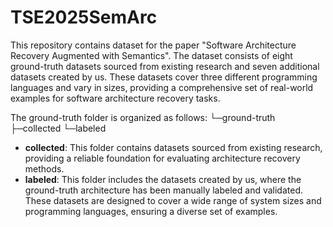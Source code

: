 # TSE2025SemArc
This repository contains dataset for the paper "Software Architecture Recovery Augmented with Semantics".
The dataset consists of eight ground-truth datasets sourced from existing research and seven additional datasets created by us. These datasets cover three different programming languages and vary in sizes, providing a comprehensive set of real-world examples for software architecture recovery tasks.

The ground-truth folder is organized as follows:
└─ground-truth
    ├─collected
    └─labeled
- **collected**: This folder contains datasets sourced from existing research, providing a reliable foundation for evaluating architecture recovery methods.
- **labeled**: This folder includes the datasets created by us, where the ground-truth architecture has been manually labeled and validated. These datasets are designed to cover a wide range of system sizes and programming languages, ensuring a diverse set of examples.
